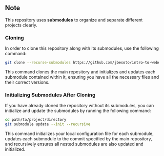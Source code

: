 ## Note

This repository uses **submodules** to organize and separate different 
projects clearly.

### Cloning

In order to clone this repository along with its submodules, use the 
following command:

```bash
git clone --recurse-submodules https://github.com/jbesoto/intro-to-webdev
```

This command clones the main repository and initializes and updates each 
submodule contained within it, ensuring you have all the necessary files 
and their correct versions.

### Initializing Submodules After Cloning

If you have already cloned the repository without its submodules, you 
can initialize and update the submodules by running the following 
command:

```bash
cd path/to/project/directory
git submodule update --init --recursive
```

This command initializes your local configuration file for each 
submodule, updates each submodule to the commit specified by the main 
repository, and recursively ensures all nested submodules are also 
updated and initialized.

